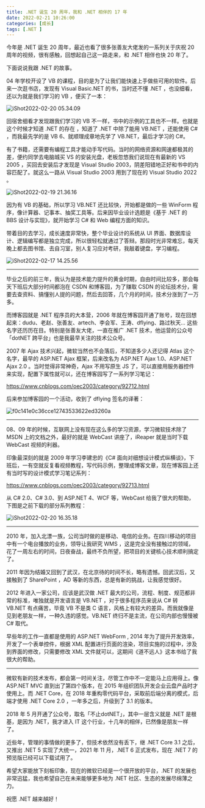 ```yaml
---
title: .NET 诞生 20 周年，我和 .NET 相伴的 17 年
date: 2022-02-21 10:26:00
categories: [成长]
tags: [.NET ]
---
```


今年是 .NET 诞生 20 周年，最近也看了很多张善友大佬发的一系列关于庆祝 20 周年的视频，很有感触，回想起自己这一路走来，和 .NET 相伴也快 20 年了。

下面说说我跟 .NET 的故事。

<!--more-->

04 年学校开设了 VB 的课程，目的是为了让我们能快速上手做些可用的软件。后来一次逛书店，发现有 Visual Basic.NET 的书，当时还不懂 .NET ，也没细看，还以为就是我们学习的 VB ，便买了一本：

![iShot2022-02-20 05.34.09](https://cdn.jsdelivr.net/gh/oec2003/hblog-images/img/202203070542196.jpg)

回宿舍细看才发现跟我们学习的 VB 不一样，书中的示例的工具也不一样。也就是这个时候才知道 .NET 的存在 ，知道了 .NET 中除了能用 VB.NET ，还能使用 C# ，而我最先学的是 VB 6、就顺理成章地先学了 VB.NET，最后才学习的 C#。

有了书籍，还需要有编程工具才能动手写代码。当时的网络资源和网速都极其的差，便约同学去电脑城买 VS 的安装光盘，老板忽悠我们说现在有最新的 VS 2005 ，买回去安装后才发现是 Visual Studio 2003，阴差阳错地正好和书中的内容匹配了。就这么一路从 Visual Studio 2003 用到了现在的 Visual Studio 2022 。

![iShot2022-02-19 21.36.16](https://cdn.jsdelivr.net/gh/oec2003/hblog-images/img/202203070542500.jpg)

因为有 VB 的基础，所以学习 VB.NET 还比较快，开始都是做的一些 WinForm 程序，像计算器、记事本、抽奖工具等。后来因毕业设计选题是《基于 .NET 的 BBS 设计与实现》，就开始学习 C# 和 Web 编程方面的知识。

带着目的去学习，成长速度非常快，整个毕业设计的系统从 UI 界面、数据库设计、逻辑编写都是独立完成，所以很轻松就通过了答辩。那段时光非常难忘，每天晚上都去图书馆、去自习室，别人复习应对考研，我敲着键盘，学习编程。

![iShot2022-02-17 14.25.56](https://cdn.jsdelivr.net/gh/oec2003/hblog-images/img/202203070543208.jpg)

------

毕业之后的前三年，我认为是技术能力提升的黄金时期，自由时间比较多，那会每天下班后大部分时间都泡在 CSDN 和博客园，为了赚取 CSDN 的论坛技术分，需要去查资料、搞懂别人提的问题，然后去回答，几个月的时间，技术分涨到了一万多。

而博客园就是 .NET 程序员的大本营，2006 年就在博客园开通了账号，现在回想起来：dudu、老赵、张善友、artech、李会军、王涛、dflying、路过秋天... 这些名字还历历在目。特别是张善友大佬，一直在推广 .NET 技术，他运营的公众号「dotNET 跨平台」也是我最早关注的技术公众号。

2007 年 Ajax 技术兴起，微软当然也不会落后，不知道多少人还记得 Atlas 这个名字，最早的 ASP.NET  Ajax 框架，后来改名为 ASP.NET Ajax 1.0、ASP.NET Ajax 2.0 。当时觉得非常神奇，Ajax 不用写原生 JS 了，可以直接用服务器控件来实现，配置下属性就可以，还在博客园写了一系列学习笔记：

https://www.cnblogs.com/oec2003/category/92712.html

后来参加博客园的一个活动，收到了 dflying 签名的译著：

![f0c141e0c36cce12743533622ed3260a](https://cdn.jsdelivr.net/gh/oec2003/hblog-images/img/202203070543895.jpg)

------

08、09 年的时候，互联网上没有现在这么多的学习资源，学习微软技术除了 MSDN 上的文档之外，最好的就是 WebCast 讲座了，iReaper 就是当时下载 WebCast 视频的利器。

印象最深刻的就是 2009 年学习李建忠的《C# 面向对细想设计模式纵横谈》，下班后，一有空就反复看视频教程，写代码示例，整理成博客文章，现在博客园上还有当时写的设计模式学习笔记系列：

https://www.cnblogs.com/oec2003/category/92713.html

从 C# 2.0、C# 3.0、到 ASP.NET 4、WCF 等，WebCast 给我了很大的帮助，下图是之前下载的部分系列教程：

![iShot2022-02-20 16.35.18](https://cdn.jsdelivr.net/gh/oec2003/hblog-images/img/202203070543567.jpg)

------

2010 年，加入北漂一族，公司当时做的是移动、电信的业务。在四川移动的项目中有一个电台播放的业务，领导让我研究 WMS ，这是完全没有接触过的领域，花了一周左右的时间，日夜奋战，最终不负所望，把项目的关键核心技术顺利搞定了。

2011 年因为结婚又回到了武汉，在北京待的时间不长，略有遗憾。回武汉后，又接触到了 SharePoint ，AD 等新的东西，总是有新的挑战，让我感觉很好。

2012 年进入一家公司，应该是武汉做 .NET 最大的公司，流程、制度、规范都非常的标准，唯独就是开发语言是 VB.NET ，对于很多程序员来说从 C# 转 VB.NET 有点痛苦，毕竟 VB 不是类 C 语言，风格上有较大的差异。而我就像是见到老朋友一样，一种久违的感觉。VB.NET 终归不是主流，在公司内部也慢慢被 C# 取代。

早些年的工作一直都是使用的 ASP.NET WebForm , 2014 年为了提升开发效率，开发了一个表单控件，根据 XML 配置进行页面的渲染，项目实施的过程中，涉及到界面的修改，只需要修改 XML 文件就可以，这期间《道不远人》这本书给了我很大的帮助。

------

微软有新的技术发布，都会第一时间关注，尽管工作中不一定能马上应用得上。像 ASP.NET MVC 直到出了第四个版本，在 2015 年组织团队开发企业云盘产品时才使用上。而 .NET Core，在 2018 年重构零代码平台，采取前后端分离的模式，后端才使用 .NET Core 2.0 ，一年多之后，升级到了 3.1 的版本。

2018 年 5 月开通了公众号，取名「不止dotNET」，其中一层含义就是 .NET 是根基，是因为 .NET，我才进入 IT 这个行业，十几年的相伴，已然像是朋友一样了。

近些年，管理的事情做的更多了，但技术依然没有丢下，继 .NET Core 3.1 之后，又推出 .NET 5 实现了大统一，2021 年 11 月，.NET 6 正式发布，现在 .NET 7 的预览版已经可以下载试用了。

希望大家能放下刻板印象，现在的微软已经是一个很开放的平台，.NET 的发展也非常迅猛，我也希望自己在未来能够更多地为 .NET 社区、生态的发展尽绵薄之力。

祝愿 .NET 越来越好！
